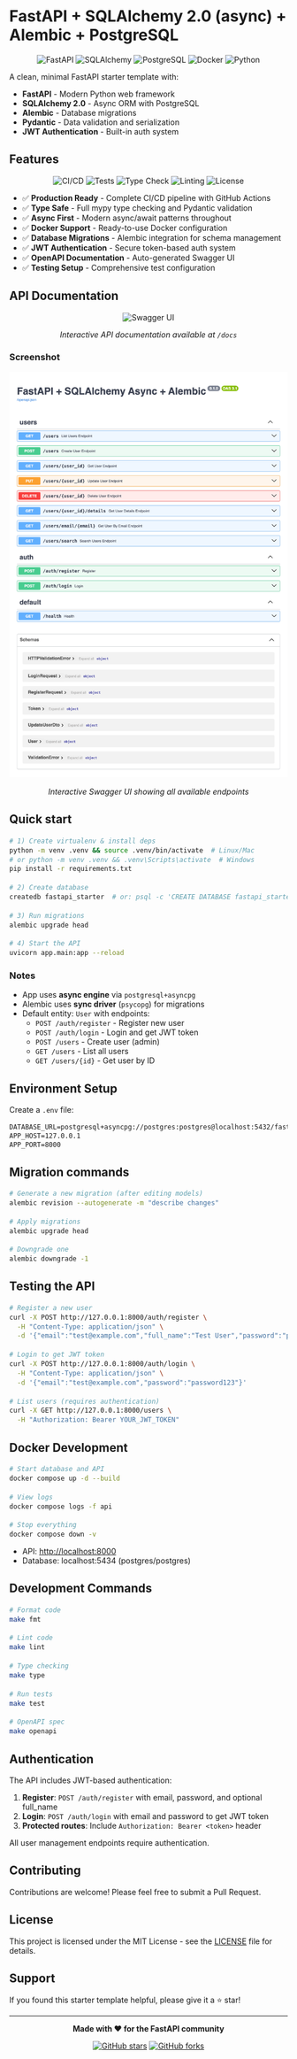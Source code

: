 # FastAPI + SQLAlchemy 2.0 (async) + Alembic + PostgreSQL

<div align="center">

![FastAPI](https://img.shields.io/badge/FastAPI-005571?style=for-the-badge&logo=fastapi)
![SQLAlchemy](https://img.shields.io/badge/SQLAlchemy-1C1C1C?style=for-the-badge&logo=sqlalchemy)
![PostgreSQL](https://img.shields.io/badge/PostgreSQL-316192?style=for-the-badge&logo=postgresql&logoColor=white)
![Docker](https://img.shields.io/badge/Docker-2496ED?style=for-the-badge&logo=docker&logoColor=white)
![Python](https://img.shields.io/badge/Python-3776AB?style=for-the-badge&logo=python&logoColor=white)

</div>

A clean, minimal FastAPI starter template with:

- **FastAPI** - Modern Python web framework
- **SQLAlchemy 2.0** - Async ORM with PostgreSQL
- **Alembic** - Database migrations
- **Pydantic** - Data validation and serialization
- **JWT Authentication** - Built-in auth system

## Features

<div align="center">

![CI/CD](https://img.shields.io/badge/CI/CD-GitHub%20Actions-blue?style=for-the-badge)
![Tests](https://img.shields.io/badge/Tests-Passing-brightgreen?style=for-the-badge)
![Type Check](https://img.shields.io/badge/Type%20Check-MyPy-blue?style=for-the-badge)
![Linting](https://img.shields.io/badge/Linting-Ruff-orange?style=for-the-badge)
![License](https://img.shields.io/badge/License-MIT-green?style=for-the-badge)

</div>

- ✅ **Production Ready** - Complete CI/CD pipeline with GitHub Actions
- ✅ **Type Safe** - Full mypy type checking and Pydantic validation
- ✅ **Async First** - Modern async/await patterns throughout
- ✅ **Docker Support** - Ready-to-use Docker configuration
- ✅ **Database Migrations** - Alembic integration for schema management
- ✅ **JWT Authentication** - Secure token-based auth system
- ✅ **OpenAPI Documentation** - Auto-generated Swagger UI
- ✅ **Testing Setup** - Comprehensive test configuration

## API Documentation

<div align="center">

![Swagger UI](https://img.shields.io/badge/API%20Docs-Swagger%20UI-green?style=for-the-badge)

*Interactive API documentation available at `/docs`*

</div>

### Screenshot

<div align="center">

![API Documentation](docs/swagger-screenshot.png)

*Interactive Swagger UI showing all available endpoints*

</div>

## Quick start

```bash
# 1) Create virtualenv & install deps
python -m venv .venv && source .venv/bin/activate  # Linux/Mac
# or python -m venv .venv && .venv\Scripts\activate  # Windows
pip install -r requirements.txt

# 2) Create database
createdb fastapi_starter  # or: psql -c 'CREATE DATABASE fastapi_starter;'

# 3) Run migrations
alembic upgrade head

# 4) Start the API
uvicorn app.main:app --reload
```

### Notes

- App uses **async engine** via `postgresql+asyncpg`
- Alembic uses **sync driver** (`psycopg`) for migrations
- Default entity: `User` with endpoints:
  - `POST /auth/register` - Register new user
  - `POST /auth/login` - Login and get JWT token
  - `POST /users` - Create user (admin)
  - `GET /users` - List all users
  - `GET /users/{id}` - Get user by ID

## Environment Setup

Create a `.env` file:

```dotenv
DATABASE_URL=postgresql+asyncpg://postgres:postgres@localhost:5432/fastapi_starter
APP_HOST=127.0.0.1
APP_PORT=8000
```

## Migration commands

```bash
# Generate a new migration (after editing models)
alembic revision --autogenerate -m "describe changes"

# Apply migrations
alembic upgrade head

# Downgrade one
alembic downgrade -1
```

## Testing the API

```bash
# Register a new user
curl -X POST http://127.0.0.1:8000/auth/register \
  -H "Content-Type: application/json" \
  -d '{"email":"test@example.com","full_name":"Test User","password":"password123"}'

# Login to get JWT token
curl -X POST http://127.0.0.1:8000/auth/login \
  -H "Content-Type: application/json" \
  -d '{"email":"test@example.com","password":"password123"}'

# List users (requires authentication)
curl -X GET http://127.0.0.1:8000/users \
  -H "Authorization: Bearer YOUR_JWT_TOKEN"
```

## Docker Development

```bash
# Start database and API
docker compose up -d --build

# View logs
docker compose logs -f api

# Stop everything
docker compose down -v
```

- API: <http://localhost:8000>
- Database: localhost:5434 (postgres/postgres)

## Development Commands

```bash
# Format code
make fmt

# Lint code
make lint

# Type checking
make type

# Run tests
make test

# OpenAPI spec
make openapi
```

## Authentication

The API includes JWT-based authentication:

1. **Register**: `POST /auth/register` with email, password, and optional full_name
2. **Login**: `POST /auth/login` with email and password to get JWT token
3. **Protected routes**: Include `Authorization: Bearer <token>` header

All user management endpoints require authentication.

## Contributing

Contributions are welcome! Please feel free to submit a Pull Request.

## License

This project is licensed under the MIT License - see the [LICENSE](LICENSE) file for details.

## Support

If you found this starter template helpful, please give it a ⭐ star!

---

<div align="center">

**Made with ❤️ for the FastAPI community**

[![GitHub stars](https://img.shields.io/github/stars/justyn-clark/fastapi-sqlalchemy-starter?style=social)](https://github.com/justyn-clark/fastapi-sqlalchemy-starter)
[![GitHub forks](https://img.shields.io/github/forks/justyn-clark/fastapi-sqlalchemy-starter?style=social)](https://github.com/justyn-clark/fastapi-sqlalchemy-starter)

</div>
